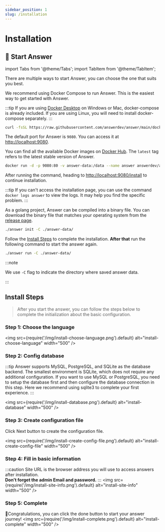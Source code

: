 ```yaml
---
sidebar_position: 1
slug: /installation
---
```


# Installation

## 🚀 Start Answer

import Tabs from '@theme/Tabs';
import TabItem from '@theme/TabItem';

There are multiple ways to start Answer, you can choose the one that suits you best.

<Tabs>
  <TabItem value="docker-compose" label="Docker Compose" default>

We recommend using Docker Compose to run Answer. This is the easiest way to get started with Answer.

:::tip
If you are using [Docker Desktop](https://www.docker.com/products/docker-desktop) on Windows or Mac, docker-compose is already included. If you are using Linux, you will need to install docker-compose separately.
:::

```bash
curl -fsSL https://raw.githubusercontent.com/answerdev/answer/main/docker-compose.yaml | docker compose -p answer -f - up
```

The default port for Answer is `9080`. You can access it at <http://localhost:9080>.

  </TabItem>
  <TabItem value="docker" label="Docker">

You can find all the available Docker images on [Docker Hub](https://hub.docker.com/r/answerdev/answer/tags). The `latest` tag refers to the latest stable version of Answer.

```bash
docker run -d -p 9080:80 -v answer-data:/data --name answer answerdev/answer:latest
```

After running the command, heading to [http://localhost:9080/install](http://localhost:9080/install) to continue installation.

:::tip
If you can't access the installation page, you can use the command `docker logs answer` to view the logs. It may help you find the specific problem.
:::

  </TabItem>
  <TabItem value="binary" label="Binary">

As a golang project, Answer can be compiled into a binary file. You can download the binary file that matches your operating system from the [release page](https://github.com/answerdev/answer/releases).

```bash
./answer init -C ./answer-data/
```

Follow the [Install Steps](#install-steps) to complete the installation. **After that** run the following command to start the answer again.

```bash
./answer run -C ./answer-data/
```

:::note

We use `-C` flag to indicate the directory where saved answer data.

:::

  </TabItem>
</Tabs>


## Install Steps
> After you start the answer, you can follow the steps below to complete the initialization about the basic configuration.

### Step 1: Choose the language

<img
src={require('/img/install-choose-language.png').default}
alt="install-choose-language"
width="500"
/>

### Step 2: Config database
:::tip
Answer supports MySQL, PostgreSQL, and SQLite as the database backend. The smallest environment is SQLite, which does not require any additional configuration. If you want to use MySQL or PostgreSQL, you need to setup the database first and then configure the database connection in this step. Here we recommend using sqlite3 to complete your first experience.
:::

<img
src={require('/img/install-database.png').default}
alt="install-database"
width="500"
/>

### Step 3: Create configuration file
Click Next button to create the configuration file.

<img
src={require('/img/install-create-config-file.png').default}
alt="install-create-config-file"
width="500"
/>

### Step 4: Fill in basic information
:::caution
Site URL is the browser address you will use to access answers after installation.  
**Don't forget the admin Email and password.**
:::
<img
src={require('/img/install-site-info.png').default}
alt="install-site-info"
width="500"
/>

### Step 5: Complete
🎉Congratulations, you can click the done button to start your answer journey!
<img
src={require('/img/install-complete.png').default}
alt="install-complete"
width="500"
/>
